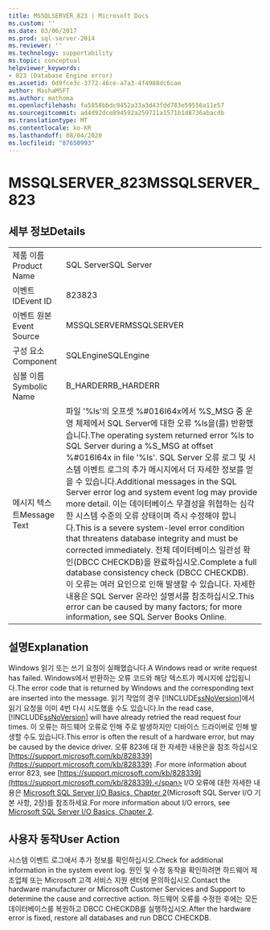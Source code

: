 ```yaml
---
title: MSSQLSERVER_823 | Microsoft Docs
ms.custom: ''
ms.date: 03/06/2017
ms.prod: sql-server-2014
ms.reviewer: ''
ms.technology: supportability
ms.topic: conceptual
helpviewer_keywords:
- 823 (Database Engine error)
ms.assetid: 0d9fce3c-3772-46ce-a7a3-4f4988dc6cae
author: MashaMSFT
ms.author: mathoma
ms.openlocfilehash: fa5858bbdc9452a33a3d43fdd783e59556a11e57
ms.sourcegitcommit: ad4d92dce894592a259721a1571b1d8736abacdb
ms.translationtype: MT
ms.contentlocale: ko-KR
ms.lasthandoff: 08/04/2020
ms.locfileid: "87650993"
---
```

# <a name="mssqlserver_823"></a><span data-ttu-id="ff1fc-102">MSSQLSERVER_823</span><span class="sxs-lookup"><span data-stu-id="ff1fc-102">MSSQLSERVER_823</span></span>
    
## <a name="details"></a><span data-ttu-id="ff1fc-103">세부 정보</span><span class="sxs-lookup"><span data-stu-id="ff1fc-103">Details</span></span>  
  
|||  
|-|-|  
|<span data-ttu-id="ff1fc-104">제품 이름</span><span class="sxs-lookup"><span data-stu-id="ff1fc-104">Product Name</span></span>|<span data-ttu-id="ff1fc-105">SQL Server</span><span class="sxs-lookup"><span data-stu-id="ff1fc-105">SQL Server</span></span>|  
|<span data-ttu-id="ff1fc-106">이벤트 ID</span><span class="sxs-lookup"><span data-stu-id="ff1fc-106">Event ID</span></span>|<span data-ttu-id="ff1fc-107">823</span><span class="sxs-lookup"><span data-stu-id="ff1fc-107">823</span></span>|  
|<span data-ttu-id="ff1fc-108">이벤트 원본</span><span class="sxs-lookup"><span data-stu-id="ff1fc-108">Event Source</span></span>|<span data-ttu-id="ff1fc-109">MSSQLSERVER</span><span class="sxs-lookup"><span data-stu-id="ff1fc-109">MSSQLSERVER</span></span>|  
|<span data-ttu-id="ff1fc-110">구성 요소</span><span class="sxs-lookup"><span data-stu-id="ff1fc-110">Component</span></span>|<span data-ttu-id="ff1fc-111">SQLEngine</span><span class="sxs-lookup"><span data-stu-id="ff1fc-111">SQLEngine</span></span>|  
|<span data-ttu-id="ff1fc-112">심볼 이름</span><span class="sxs-lookup"><span data-stu-id="ff1fc-112">Symbolic Name</span></span>|<span data-ttu-id="ff1fc-113">B_HARDERR</span><span class="sxs-lookup"><span data-stu-id="ff1fc-113">B_HARDERR</span></span>|  
|<span data-ttu-id="ff1fc-114">메시지 텍스트</span><span class="sxs-lookup"><span data-stu-id="ff1fc-114">Message Text</span></span>|<span data-ttu-id="ff1fc-115">파일 '%ls'의 오프셋 %#016I64x에서 %S_MSG 중 운영 체제에서 SQL Server에 대한 오류 %ls을(를) 반환했습니다.</span><span class="sxs-lookup"><span data-stu-id="ff1fc-115">The operating system returned error %ls to SQL Server during a %S_MSG at offset %#016I64x in file '%ls'.</span></span> <span data-ttu-id="ff1fc-116">SQL Server 오류 로그 및 시스템 이벤트 로그의 추가 메시지에서 더 자세한 정보를 얻을 수 있습니다.</span><span class="sxs-lookup"><span data-stu-id="ff1fc-116">Additional messages in the SQL Server error log and system event log may provide more detail.</span></span> <span data-ttu-id="ff1fc-117">이는 데이터베이스 무결성을 위협하는 심각한 시스템 수준의 오류 상태이며 즉시 수정해야 합니다.</span><span class="sxs-lookup"><span data-stu-id="ff1fc-117">This is a severe system-level error condition that threatens database integrity and must be corrected immediately.</span></span> <span data-ttu-id="ff1fc-118">전체 데이터베이스 일관성 확인(DBCC CHECKDB)을 완료하십시오.</span><span class="sxs-lookup"><span data-stu-id="ff1fc-118">Complete a full database consistency check (DBCC CHECKDB).</span></span> <span data-ttu-id="ff1fc-119">이 오류는 여러 요인으로 인해 발생할 수 있습니다. 자세한 내용은 SQL Server 온라인 설명서를 참조하십시오.</span><span class="sxs-lookup"><span data-stu-id="ff1fc-119">This error can be caused by many factors; for more information, see SQL Server Books Online.</span></span>|  
  
## <a name="explanation"></a><span data-ttu-id="ff1fc-120">설명</span><span class="sxs-lookup"><span data-stu-id="ff1fc-120">Explanation</span></span>  
 <span data-ttu-id="ff1fc-121">Windows 읽기 또는 쓰기 요청이 실패했습니다.</span><span class="sxs-lookup"><span data-stu-id="ff1fc-121">A Windows read or write request has failed.</span></span> <span data-ttu-id="ff1fc-122">Windows에서 반환하는 오류 코드와 해당 텍스트가 메시지에 삽입됩니다.</span><span class="sxs-lookup"><span data-stu-id="ff1fc-122">The error code that is returned by Windows and the corresponding text are inserted into the message.</span></span> <span data-ttu-id="ff1fc-123">읽기 작업의 경우 [!INCLUDE[ssNoVersion](../../includes/ssnoversion-md.md)]에서 읽기 요청을 이미 4번 다시 시도했을 수도 있습니다.</span><span class="sxs-lookup"><span data-stu-id="ff1fc-123">In the read case, [!INCLUDE[ssNoVersion](../../includes/ssnoversion-md.md)] will have already retried the read request four times.</span></span> <span data-ttu-id="ff1fc-124">이 오류는 하드웨어 오류로 인해 주로 발생하지만 디바이스 드라이버로 인해 발생할 수도 있습니다.</span><span class="sxs-lookup"><span data-stu-id="ff1fc-124">This error is often the result of a hardware error, but may be caused by the device driver.</span></span> <span data-ttu-id="ff1fc-125">오류 823에 대 한 자세한 내용은을 참조 하십시오 [https://support.microsoft.com/kb/828339](https://support.microsoft.com/kb/828339) .</span><span class="sxs-lookup"><span data-stu-id="ff1fc-125">For more information about error 823, see [https://support.microsoft.com/kb/828339](https://support.microsoft.com/kb/828339).</span></span> <span data-ttu-id="ff1fc-126">I/O 오류에 대한 자세한 내용은 [Microsoft SQL Server I/O Basics, Chapter 2](/previous-versions/sql/sql-server-2005/administrator/cc917726(v=technet.10))(Microsoft SQL Server I/O 기본 사항, 2장)를 참조하세요.</span><span class="sxs-lookup"><span data-stu-id="ff1fc-126">For more information about I/O errors, see [Microsoft SQL Server I/O Basics, Chapter 2](/previous-versions/sql/sql-server-2005/administrator/cc917726(v=technet.10)).</span></span>  
  
## <a name="user-action"></a><span data-ttu-id="ff1fc-127">사용자 동작</span><span class="sxs-lookup"><span data-stu-id="ff1fc-127">User Action</span></span>  
 <span data-ttu-id="ff1fc-128">시스템 이벤트 로그에서 추가 정보를 확인하십시오.</span><span class="sxs-lookup"><span data-stu-id="ff1fc-128">Check for additional information in the system event log.</span></span> <span data-ttu-id="ff1fc-129">원인 및 수정 동작을 확인하려면 하드웨어 제조업체 또는 Microsoft 고객 서비스 지원 센터에 문의하십시오.</span><span class="sxs-lookup"><span data-stu-id="ff1fc-129">Contact the hardware manufacturer or Microsoft Customer Services and Support to determine the cause and corrective action.</span></span> <span data-ttu-id="ff1fc-130">하드웨어 오류를 수정한 후에는 모든 데이터베이스를 복원하고 DBCC CHECKDB를 실행하십시오.</span><span class="sxs-lookup"><span data-stu-id="ff1fc-130">After the hardware error is fixed, restore all databases and run DBCC CHECKDB.</span></span>  
  
  
